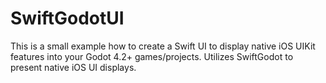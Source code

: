 # SwiftGodotUI
This is a small example how to create a Swift UI to display native iOS UIKit features into your Godot 4.2+ games/projects. Utilizes SwiftGodot to present native iOS UI displays.
